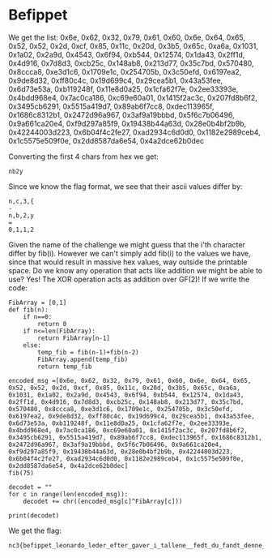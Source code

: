 # Befippet
We get the list:
0x6e, 0x62, 0x32, 0x79, 0x61, 0x60, 0x6e, 0x64, 0x65, 0x52, 0x52, 0x2d, 0xcf, 0x85, 0x11c, 0x20d, 0x3b5, 0x65c, 0xa6a, 0x1031, 0x1a02, 0x2a9d, 0x4543, 0x6f94, 0xb544, 0x12574, 0x1da43, 0x2ff1d, 0x4d916, 0x7d8d3, 0xcb25c, 0x148ab8, 0x213d77, 0x35c7bd, 0x570480, 0x8ccca8, 0xe3d1c6, 0x1709e1c, 0x254705b, 0x3c50efd, 0x6197ea2, 0x9de8d32, 0xff80c4c, 0x19d699c4, 0x29cea5b1, 0x43a53fee, 0x6d73e53a, 0xb119248f, 0x11e8d0a25, 0x1cfa62f7e, 0x2ee33393e, 0x4bdd968e4, 0x7ac0ca186, 0xc69e60a01, 0x1415f2ac3c, 0x207fd8b6f2, 0x3495cb6291, 0x5515a419d7, 0x89ab6f7cc8, 0xdec113965f, 0x1686c8312b1, 0x2472d96a967, 0x3af9a19bbbd, 0x5f6c7b06496, 0x9a661ca20e4, 0xf9d297a85f9, 0x19438b44a63d, 0x28e0b4bf2b9b, 0x42244003d223, 0x6b04f4c2fe27, 0xad2934c6d0d0, 0x1182e2989ceb4, 0x1c5575e509f0e, 0x2dd8587da6e54, 0x4a2dce62b0dec

Converting the first 4 chars from hex we get:
```
nb2y
```
Since we know the flag format, we see that their ascii values differ by:
```
n,c,3,{
-
n,b,2,y
=
0,1,1,2
```
Given the name of the challenge we might guess that the i'th character differ by fib(i).
However we can't simply add fib(i) to the values we have, since that would result in massive hex values,
way outside the printable space.
Do we know any operation that acts like addition we might be able to use?
Yes! The XOR operation acts as addition over GF(2)!
If we write the code:
```
FibArray = [0,1]
def fib(n):
	if n==0:
		return 0  
	if n<=len(FibArray): 
	    return FibArray[n-1] 
	else: 
	    temp_fib = fib(n-1)+fib(n-2) 
	    FibArray.append(temp_fib) 
	    return temp_fib 

encoded_msg =[0x6e, 0x62, 0x32, 0x79, 0x61, 0x60, 0x6e, 0x64, 0x65, 0x52, 0x52, 0x2d, 0xcf, 0x85, 0x11c, 0x20d, 0x3b5, 0x65c, 0xa6a, 0x1031, 0x1a02, 0x2a9d, 0x4543, 0x6f94, 0xb544, 0x12574, 0x1da43, 0x2ff1d, 0x4d916, 0x7d8d3, 0xcb25c, 0x148ab8, 0x213d77, 0x35c7bd, 0x570480, 0x8ccca8, 0xe3d1c6, 0x1709e1c, 0x254705b, 0x3c50efd, 0x6197ea2, 0x9de8d32, 0xff80c4c, 0x19d699c4, 0x29cea5b1, 0x43a53fee, 0x6d73e53a, 0xb119248f, 0x11e8d0a25, 0x1cfa62f7e, 0x2ee33393e, 0x4bdd968e4, 0x7ac0ca186, 0xc69e60a01, 0x1415f2ac3c, 0x207fd8b6f2, 0x3495cb6291, 0x5515a419d7, 0x89ab6f7cc8, 0xdec113965f, 0x1686c8312b1, 0x2472d96a967, 0x3af9a19bbbd, 0x5f6c7b06496, 0x9a661ca20e4, 0xf9d297a85f9, 0x19438b44a63d, 0x28e0b4bf2b9b, 0x42244003d223, 0x6b04f4c2fe27, 0xad2934c6d0d0, 0x1182e2989ceb4, 0x1c5575e509f0e, 0x2dd8587da6e54, 0x4a2dce62b0dec]
fib(75)

decodet = ""
for c in range(len(encoded_msg)):
	decodet += chr((encoded_msg[c]^FibArray[c]))

print(decodet)
```
We get the flag:
```
nc3{befippet_leonardo_leder_efter_gaver_i_tallene__fedt_du_fandt_denne_ene}
```
